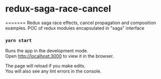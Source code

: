 # redux-saga-race-cancel

=======
Redux saga race effects, cancel propagation and composition examples.
POC of redux modules encapsulated in "saga" interface

### `yarn start`

Runs the app in the development mode.\
Open [http://localhost:3000](http://localhost:3000) to view it in the browser.

The page will reload if you make edits.\
You will also see any lint errors in the console.
